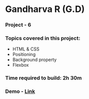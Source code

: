 # Gandharva R (G.D)

### Project - 6

### Topics covered in this project:

- HTML & CSS
- Positioning
- Background property
- Flexbox


### Time required to build: 2h 30m

### Demo - [Link](https://gd-project-6.netlify.app/)
